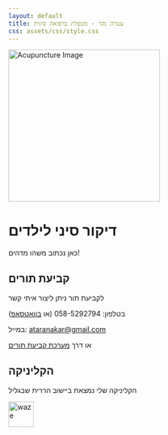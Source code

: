 ```yaml
---
layout: default
title: עטרה נקר - מטפלת ברפואה סינית
css: assets/css/style.css
---
```



<img src="https://scontent.fsdv1-2.fna.fbcdn.net/v/t1.6435-9/189852411_2858298777752387_3913260541356916043_n.jpg?stp=dst-jpg_p843x403&_nc_cat=100&ccb=1-7&_nc_sid=dd63ad&_nc_ohc=62kiBHykqCcAX8fw9mo&_nc_ht=scontent.fsdv1-2.fna&oh=00_AfCBRxX1qugEAvmqmNu1DsIjxFLJxNayZ11jUBc3BHOcxA&oe=6559E396" alt="Acupuncture Image" width="300">

# דיקור סיני לילדים
כאן נכתוב משהו מדהים!

## קביעת תורים
לקביעת תור ניתן ליצור איתי קשר 

בטלפון: 058-5292794 (או [בוואטסאפ](https://wa.me/+972585292794))

במייל: [ataranakar@gmail.com](mailto:ataranakar@gmail.com)

או דרך [מערכת קביעת תורים](https://calendar.app.google/vaZT4EQc4b8GLAob8)

## הקליניקה
הקליניקה שלי נמצאת ביישוב הררית שבגליל

<a href="https://ul.waze.com/ul?ll=32.84602677%2C35.36811233&navigate=yes&utm_campaign=default&utm_source=waze_website&utm_medium=lm_share_location">
  <img src="https://www.myteacherlanguages.com/wp-content/uploads/2018/11/Waze-Icon-copy_Link.jpg" alt="waze" width="50">
</a>








